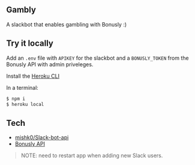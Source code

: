 Gambly
---

A slackbot that enables gambling with Bonusly :)

Try it locally
---
Add an `.env` file with `APIKEY` for the slackbot and a `BONUSLY_TOKEN` from the Bonusly API with admin priveleges.

Install the [Heroku CLI](https://devcenter.heroku.com/articles/heroku-cli)

In a terminal:
```bash
$ npm i
$ heroku local
```


Tech
---

- [mishk0/Slack-bot-api](https://github.com/mishk0/slack-bot-api)
- [Bonusly API](https://bonusly.docs.apiary.io/#)

> NOTE: need to restart app when adding new Slack users.
